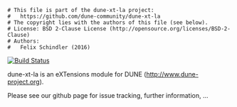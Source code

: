 ```
# This file is part of the dune-xt-la project:
#   https://github.com/dune-community/dune-xt-la
# The copyright lies with the authors of this file (see below).
# License: BSD 2-Clause License (http://opensource.org/licenses/BSD-2-Clause)
# Authors:
#   Felix Schindler (2016)
```

[![Build Status](https://travis-ci.org/dune-community/dune-xt-la.svg?branch=master)](https://travis-ci.org/dune-community/dune-xt-la)

dune-xt-la is an eXTensions module for DUNE (http://www.dune-project.org).

Please see our github page for issue tracking, further information, ...
